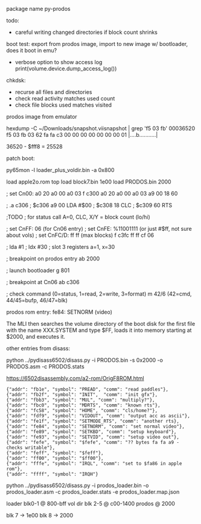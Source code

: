 package name py-prodos

todo:

- careful writing changed directories if block count shrinks

boot test:  export from prodos image, import to new image w/ bootloader, does it boot in emu?

- verbose option to show access log
        print(volume.device.dump_access_log())

chkdsk:
- recurse all files and directories
- check read activity matches used count
- check file blocks used matches visited

prodos image from emulator

hexdump -C ~/Downloads/snapshot.viisnapshot | grep 'f5 03 fb'
00036520  f5 03 fb 03 62 fa fa c3  00 00 00 00 00 00 00 01  |....b...........|

36520 - $fff8  = 25528


patch boot:

py65mon -l loader_plus_voldir.bin -a 0x800

load apple2o.rom top
load block7.bin 1e00
load PRODOS.bin 2000

; set Cn00: a0 20 a0 00 a0 03
f c300 a0 20 a0 00 a0 03 a9 00 18 60

; .a c306
; $c306  a9 00     LDA #$00
; $c308  18        CLC
; $c309  60        RTS

;TODO
; for status call A=0, CLC, X/Y = block count (lo/hi)

; set CnFF: 06 (for Cn06 entry)
; set CnFE: %11001111  (or just #$ff, not sure about vols)
; set CnFC/D: ff ff (max blocks)
f c3fc ff ff cf 06

; lda #1
; ldx #30    ; slot 3
registers a=1, x=30

; breakpoint on prodos entry
ab 2000

; launch bootloader
g 801

; breakpoint at Cn06
ab c306

; check command (0=status, 1=read, 2=write, 3=format)
m 42/6  (42=cmd, 44/45=bufp, 46/47=blk)

prodos rom entry:
fe84: SETNORM (video)


The MLI then searches the volume directory of the boot disk for the first file with the name XXX.SYSTEM and type $FF, loads it into memory starting at $2000, and executes it.


other entries from disass:

python ../pydisass6502/disass.py -i PRODOS.bin -s 0x2000 -o PRODOS.asm -c PRODOS.stats

https://6502disassembly.com/a2-rom/OrigF8ROM.html

    {"addr": "fb1e", "symbol": "PREAD", "comm": "read paddles"},
    {"addr": "fb2f", "symbol": "INIT",  "comm": "init gfx"},
    {"addr": "fbb3", "symbol": "MUL", "comm": "multiply?"},
    {"addr": "fbc0", "symbol": "MDRTS", "comm": "known rts"},
    {"addr": "fc58", "symbol": "HOME", "comm": "cls/home?"},
    {"addr": "fdf9", "symbol": "VIDOUT", "comm": "output acc as ascii"},
    {"addr": "fe1f", "symbol": "SETMODE_RTS", "comm": "another rts},
    {"addr": "fe84", "symbol": "SETNORM", "comm": "set normal video"},
    {"addr": "fe89", "symbol": "SETKBD", "comm": "setup keyboard"},
    {"addr": "fe93", "symbol": "SETVID", "comm": "setup video out"},
    {"addr": "fefe", "symbol": "$fefe", "comm": "?? bytes fa fa a9 - checks writable"},
    {"addr": "feff", "symbol": "$feff"},
    {"addr": "ff00", "symbol": "$ff00"},
    {"addr": "fffe", "symbol": "IRQL", "comm": "set to $fa86 in apple rom"},
    {"addr": "ffff", "symbol": "IRQH"}




python ../pydisass6502/disass.py -i prodos_loader.bin -o prodos_loader.asm -c prodos_loader.stats -e prodos_loader.map.json

loader blk0-1 @ 800-bff
vol dir blk 2-5 @ c00-1400
prodos @ 2000

blk 7 -> 1e00
blk 8 -> 2000


